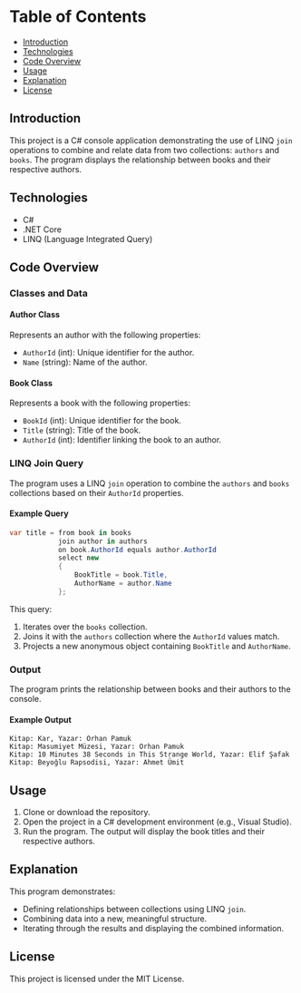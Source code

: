 
# Table of Contents

- [Introduction](#introduction)
- [Technologies](#technologies)
- [Code Overview](#code-overview)
- [Usage](#usage)
- [Explanation](#explanation)
- [License](#license)

## Introduction

This project is a C# console application demonstrating the use of LINQ `join` operations to combine and relate data from two collections: `authors` and `books`. The program displays the relationship between books and their respective authors.

## Technologies

- C#
- .NET Core
- LINQ (Language Integrated Query)

## Code Overview

### Classes and Data

#### Author Class
Represents an author with the following properties:
- `AuthorId` (int): Unique identifier for the author.
- `Name` (string): Name of the author.

#### Book Class
Represents a book with the following properties:
- `BookId` (int): Unique identifier for the book.
- `Title` (string): Title of the book.
- `AuthorId` (int): Identifier linking the book to an author.

### LINQ Join Query
The program uses a LINQ `join` operation to combine the `authors` and `books` collections based on their `AuthorId` properties.

#### Example Query
```csharp
var title = from book in books
            join author in authors
            on book.AuthorId equals author.AuthorId
            select new
            {
                BookTitle = book.Title,
                AuthorName = author.Name
            };
```

This query:
1. Iterates over the `books` collection.
2. Joins it with the `authors` collection where the `AuthorId` values match.
3. Projects a new anonymous object containing `BookTitle` and `AuthorName`.

### Output
The program prints the relationship between books and their authors to the console.

#### Example Output
```
Kitap: Kar, Yazar: Orhan Pamuk
Kitap: Masumiyet Müzesi, Yazar: Orhan Pamuk
Kitap: 10 Minutes 38 Seconds in This Strange World, Yazar: Elif Şafak
Kitap: Beyoğlu Rapsodisi, Yazar: Ahmet Ümit
```

## Usage

1. Clone or download the repository.
2. Open the project in a C# development environment (e.g., Visual Studio).
3. Run the program. The output will display the book titles and their respective authors.

## Explanation

This program demonstrates:
- Defining relationships between collections using LINQ `join`.
- Combining data into a new, meaningful structure.
- Iterating through the results and displaying the combined information.

## License

This project is licensed under the MIT License.
